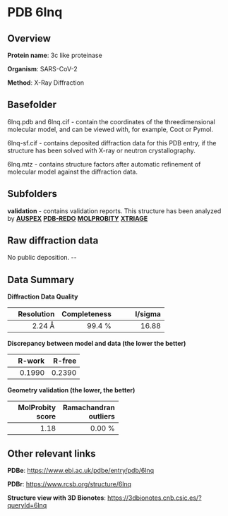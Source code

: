 # PDB 6lnq

## Overview

**Protein name**: 3c like proteinase

**Organism**: SARS-CoV-2

**Method**: X-Ray Diffraction

## Basefolder

6lnq.pdb and 6lnq.cif - contain the coordinates of the threedimensional molecular model, and can be viewed with, for example, Coot or Pymol.

6lnq-sf.cif - contains deposited diffraction data for this PDB entry, if the structure has been solved with X-ray or neutron crystallography.

6lnq.mtz - contains structure factors after automatic refinement of molecular model against the diffraction data.

## Subfolders





**validation** - contains validation reports. This structure has been analyzed by [**AUSPEX**](https://github.com/thorn-lab/coronavirus_structural_task_force/tree/master/pdb/3c_like_proteinase/SARS-CoV-2/6lnq/validation/auspex) [**PDB-REDO**](https://github.com/thorn-lab/coronavirus_structural_task_force/tree/master/pdb/3c_like_proteinase/SARS-CoV-2/6lnq/validation/pdb-redo) [**MOLPROBITY**](https://github.com/thorn-lab/coronavirus_structural_task_force/tree/master/pdb/3c_like_proteinase/SARS-CoV-2/6lnq/validation/molprobity) [**XTRIAGE**](https://github.com/thorn-lab/coronavirus_structural_task_force/blob/master/pdb/3c_like_proteinase/SARS-CoV-2/6lnq/validation/Xtriage_output.log) 

## Raw diffraction data

No public deposition. --<br> 

## Data Summary
**Diffraction Data Quality**

|   | Resolution | Completeness| I/sigma |
|---|-------------:|----------------:|--------------:|
|   |2.24 Å|99.4  %|<img width=50/>16.88|

**Discrepancy between model and data (the lower the better)**

|   | **R-work**| **R-free**   
|---|-------------:|----------------:|           
||  0.1990|  0.2390|

**Geometry validation (the lower, the better)**

|   |**MolProbity<br>score**| **Ramachandran<br>outliers** 
|---|-------------:|----------------:|
||  1.18|  0.00 %|

 

 



## Other relevant links 
**PDBe**:  https://www.ebi.ac.uk/pdbe/entry/pdb/6lnq
 
**PDBr**: https://www.rcsb.org/structure/6lnq 

**Structure view with 3D Bionotes**: https://3dbionotes.cnb.csic.es/?queryId=6lnq

